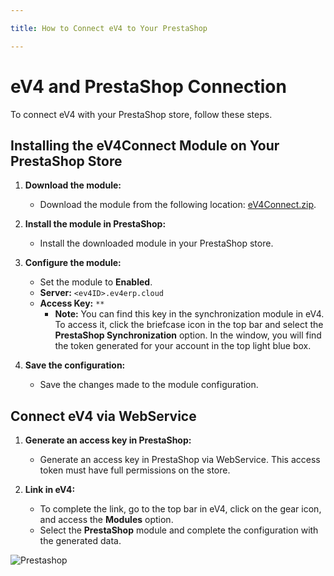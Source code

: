 ```yaml
---

title: How to Connect eV4 to Your PrestaShop

---
```


# eV4 and PrestaShop Connection

To connect eV4 with your PrestaShop store, follow these steps.

## Installing the eV4Connect Module on Your PrestaShop Store

1. **Download the module:**
   - Download the module from the following location: [eV4Connect.zip](https://ev4prestashop.ev4erp.net/descargas/eV4Connect.zip).

2. **Install the module in PrestaShop:**
   - Install the downloaded module in your PrestaShop store.

3. **Configure the module:**
   - Set the module to **Enabled**.
   - **Server:** `<ev4ID>.ev4erp.cloud`
   - **Access Key:** `**`  
     - **Note:** You can find this key in the synchronization module in eV4. To access it, click the briefcase icon in the top bar and select the **PrestaShop Synchronization** option. In the window, you will find the token generated for your account in the top light blue box.

4. **Save the configuration:**
   - Save the changes made to the module configuration.

## Connect eV4 via WebService

1. **Generate an access key in PrestaShop:**
   - Generate an access key in PrestaShop via WebService. This access token must have full permissions on the store.

2. **Link in eV4:**
   - To complete the link, go to the top bar in eV4, click on the gear icon, and access the **Modules** option.
   - Select the **PrestaShop** module and complete the configuration with the generated data.

![Prestashop](../../../../assets/primeros_pasos/Prestashop.png)
